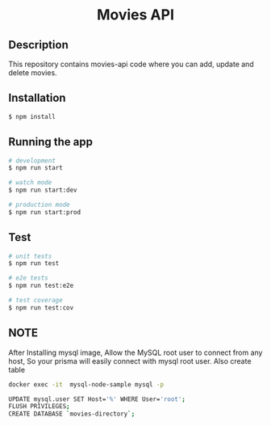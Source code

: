 <h1 align="center">
  Movies API
</h1>

## Description

This repository contains movies-api code where you can add, update and delete movies.

## Installation

```bash
$ npm install
```

## Running the app

```bash
# development
$ npm run start

# watch mode
$ npm run start:dev

# production mode
$ npm run start:prod
```

## Test

```bash
# unit tests
$ npm run test

# e2e tests
$ npm run test:e2e

# test coverage
$ npm run test:cov
```

## NOTE

After Installing mysql image, Allow the MySQL root user to connect from any host,
So your prisma will easily connect with mysql root user. Also create table

```bash
docker exec -it  mysql-node-sample mysql -p

UPDATE mysql.user SET Host='%' WHERE User='root';
FLUSH PRIVILEGES;
CREATE DATABASE `movies-directory`;
```
